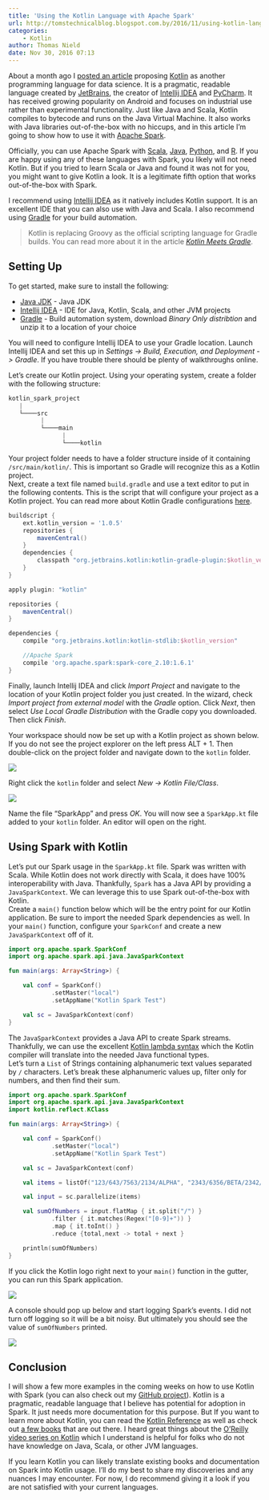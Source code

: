 ```yaml
---
title: 'Using the Kotlin Language with Apache Spark'
url: http://tomstechnicalblog.blogspot.com.by/2016/11/using-kotlin-language-with-spark.html
categories:
    - Kotlin
author: Thomas Nield
date: Nov 30, 2016 07:13
---
```

About a month ago I [posted an article](http://tomstechnicalblog.blogspot.com/2016/10/kotlin-for-data-science.html) proposing [Kotlin](http://kotlinlang.org/) as another programming language for data science. It is a pragmatic, readable language created by [JetBrains](https://www.jetbrains.com/), the creator of [Intellij IDEA](https://www.jetbrains.com/idea/) and [PyCharm](https://www.jetbrains.com/pycharm/). It has received growing popularity on Android and focuses on industrial use rather than experimental functionality. Just like Java and Scala, Kotlin compiles to bytecode and runs on the Java Virtual Machine. It also works with Java libraries out-of-the-box with no hiccups, and in this article I’m going to show how to use it with [Apache Spark](https://spark.apache.org/).  

Officially, you can use Apache Spark with [Scala](http://www.scala-lang.org/), [Java](https://java.com/en/), [Python](https://spark.apache.org/docs/0.9.0/python-programming-guide.html), and [R](https://spark.apache.org/docs/latest/sparkr.html). If you are happy using any of these languages with Spark, you likely will not need Kotlin. But if you tried to learn Scala or Java and found it was not for you, you might want to give Kotlin a look. It is a legitimate fifth option that works out-of-the-box with Spark.  

I recommend using [Intellij IDEA](https://www.jetbrains.com/idea/) as it natively includes Kotlin support. It is an excellent IDE that you can also use with Java and Scala. I also recommend using [Gradle](https://gradle.org/) for your build automation.  

> Kotlin is replacing Groovy as the official scripting language for Gradle builds. You can read more about it in the article _[Kotlin Meets Gradle](https://blog.gradle.org/kotlin-meets-gradle)_.

## Setting Up

To get started, make sure to install the following:  

*   [Java JDK](http://www.oracle.com/technetwork/java/javase/downloads/index.html) - Java JDK
*   [Intellij IDEA](https://www.jetbrains.com/idea/) - IDE for Java, Kotlin, Scala, and other JVM projects
*   [Gradle](https://gradle.org/gradle-download/) - Build automation system, download _Binary Only distribtion_ and unzip it to a location of your choice

You will need to configure Intellij IDEA to use your Gradle location. Launch Intellij IDEA and set this up in _Settings -> Build, Execution, and Deployment -> Gradle_. If you have trouble there should be plenty of walkthroughs online.  

Let’s create our Kotlin project. Using your operating system, create a folder with the following structure:  

```kotlin
kotlin_spark_project
   |
   └────src
         |
         └────main
               |
               └────kotlin
```

Your project folder needs to have a folder structure inside of it containing `/src/main/kotlin/`. This is important so Gradle will recognize this as a Kotlin project.  
Next, create a text file named `build.gradle` and use a text editor to put in the following contents. This is the script that will configure your project as a Kotlin project. You can read more about Kotlin Gradle configurations [here](https://kotlinlang.org/docs/reference/using-gradle.html).  

```gradle
buildscript {
    ext.kotlin_version = '1.0.5'
    repositories {
        mavenCentral()
    }
    dependencies {
        classpath "org.jetbrains.kotlin:kotlin-gradle-plugin:$kotlin_version"
    }
}

apply plugin: "kotlin"

repositories {
    mavenCentral()
}

dependencies {
    compile "org.jetbrains.kotlin:kotlin-stdlib:$kotlin_version"

    //Apache Spark
    compile 'org.apache.spark:spark-core_2.10:1.6.1'
}

```

Finally, launch Intellij IDEA and click _Import Project_ and navigate to the location of your Kotlin project folder you just created. In the wizard, check _Import project from external model_ with the _Gradle_ option. Click _Next_, then select _Use Local Gradle Distribution_ with the Gradle copy you downloaded. Then click _Finish_.  

Your workspace should now be set up with a Kotlin project as shown below. If you do not see the project explorer on the left press ALT + 1\. Then double-click on the project folder and navigate down to the `kotlin` folder.  

![](https://i.imgur.com/YzcYoLW.png)  

Right click the `kotlin` folder and select _New -> Kotlin File/Class_.  

![](https://i.imgur.com/ocw0WNx.png)  

Name the file “SparkApp” and press _OK_. You will now see a `SparkApp.kt` file added to your `kotlin` folder. An editor will open on the right.  

## Using Spark with Kotlin

Let’s put our Spark usage in the `SparkApp.kt` file. Spark was written with Scala. While Kotlin does not work directly with Scala, it does have 100% interoperability with Java. Thankfully, `Spark` has a Java API by providing a `JavaSparkContext`. We can leverage this to use Spark out-of-the-box with Kotlin.  
Create a `main()` function below which will be the entry point for our Kotlin application. Be sure to import the needed Spark dependencies as well. In your `main()` function, configure your `SparkConf` and create a new `JavaSparkContext` off of it.  

```kotlin
import org.apache.spark.SparkConf
import org.apache.spark.api.java.JavaSparkContext

fun main(args: Array<String>) {

    val conf = SparkConf()
            .setMaster("local")
            .setAppName("Kotlin Spark Test")

    val sc = JavaSparkContext(conf)
}
```

The `JavaSparkContext` provides a Java API to create Spark streams. Thankfully, we can use the excellent [Kotlin lambda syntax](https://kotlinlang.org/docs/reference/lambdas.html#lambda-expression-syntax) which the Kotlin compiler will translate into the needed Java functional types.  
Let’s turn a `List` of Strings containing alphanumeric text values separated by `/` characters. Let’s break these alphanumeric values up, filter only for numbers, and then find their sum.  

```kotlin
import org.apache.spark.SparkConf
import org.apache.spark.api.java.JavaSparkContext
import kotlin.reflect.KClass

fun main(args: Array<String>) {

    val conf = SparkConf()
            .setMaster("local")
            .setAppName("Kotlin Spark Test")

    val sc = JavaSparkContext(conf)

    val items = listOf("123/643/7563/2134/ALPHA", "2343/6356/BETA/2342/12", "23423/656/343")

    val input = sc.parallelize(items)

    val sumOfNumbers = input.flatMap { it.split("/") }
            .filter { it.matches(Regex("[0-9]+")) }
            .map { it.toInt() }
            .reduce {total,next -> total + next }

    println(sumOfNumbers)
}
```

If you click the Kotlin logo right next to your `main()` function in the gutter, you can run this Spark application.  

![](https://i.imgur.com/TSlEJT2.png)  

A console should pop up below and start logging Spark’s events. I did not turn off logging so it will be a bit noisy. But ultimately you should see the value of `sumOfNumbers` printed.  

![](https://i.imgur.com/nqhIM7u.png)  

## Conclusion

I will show a few more examples in the coming weeks on how to use Kotlin with Spark (you can also check out my [GitHub project](https://github.com/thomasnield/kotlin-spark-test)). Kotlin is a pragmatic, readable language that I believe has potential for adoption in Spark. It just needs more documentation for this purpose. But If you want to learn more about Kotlin, you can read the [Kotlin Reference](https://kotlinlang.org/docs/reference/) as well as check out [a few books](https://www.manning.com/books/kotlin-in-action) that are out there. I heard great things about the [O’Reilly video series on Kotlin](http://shop.oreilly.com/product/0636920052982.do) which I understand is helpful for folks who do not have knowledge on Java, Scala, or other JVM languages.  

If you learn Kotlin you can likely translate existing books and documentation on Spark into Kotlin usage. I’ll do my best to share my discoveries and any nuances I may encounter. For now, I do recommend giving it a look if you are not satisfied with your current languages.
